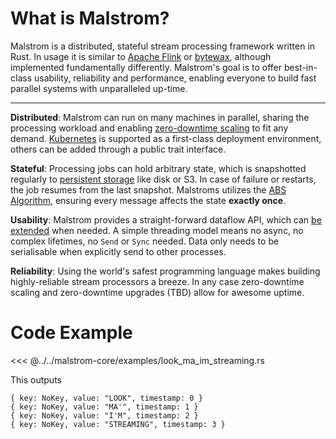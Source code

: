 # What is Malstrom?

Malstrom is a distributed, stateful stream processing framework written in Rust.
In usage it is similar to [Apache Flink](https://flink.apache.org/) or [bytewax](https://bytewax.io),
although implemented fundamentally differently. Malstrom's goal is to offer best-in-class usability,
reliability and performance, enabling everyone to build fast parallel systems with unparalleled up-time.

---
**Distributed**: Malstrom can run on many machines in parallel, sharing the processing workload and
enabling [zero-downtime scaling](https://malstrom.io/guide/Kubernetes.html#scaling-a-job) to fit any demand.
[Kubernetes](https://malstrom.io/guide/Kubernetes) is supported as a first-class deployment environment, others can be added through a public trait interface.

**Stateful**: Processing jobs can hold arbitrary state, which is snapshotted regularly to
[persistent storage](https://malstrom.io/guide/StatefulPrograms.html#persistent-state) like disk or S3. In case of failure or restarts,
the job resumes from the last snapshot.
Malstroms utilizes the [ABS Algorithm](https://arxiv.org/abs/1506.08603), ensuring every message affects the state **exactly once**.

**Usability**: Malstrom provides a straight-forward dataflow API, which can [be extended](https://malstrom.io/guide/CustomOperators) when needed.
A simple threading model means no async, no complex lifetimes, no `Send` or `Sync` needed.
Data only needs to be serialisable when explicitly send to other processes.

**Reliability**: Using the world's safest programming language makes building highly-reliable stream processors a breeze. In any case zero-downtime scaling and zero-downtime upgrades (TBD) allow for awesome uptime.

# Code Example

<<< @../../malstrom-core/examples/look_ma_im_streaming.rs

This outputs

```
{ key: NoKey, value: "LOOK", timestamp: 0 }
{ key: NoKey, value: "MA'", timestamp: 1 }
{ key: NoKey, value: "I'M", timestamp: 2 }
{ key: NoKey, value: "STREAMING", timestamp: 3 }
```